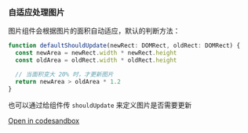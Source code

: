 ### 自适应处理图片

图片组件会根据图片的面积自动适应，默认的判断方法：

```ts
function defaultShouldUpdate(newRect: DOMRect, oldRect: DOMRect) {
  const newArea = newRect.width * newRect.height
  const oldArea = oldRect.width * oldRect.height

  // 当面积变大 20% 时，才更新图片
  return newArea > oldArea * 1.2
}
```

也可以通过给组件传 `shouldUpdate` 来定义图片是否需要更新


[Open in codesandbox](https://codesandbox.io/s/niscs)
